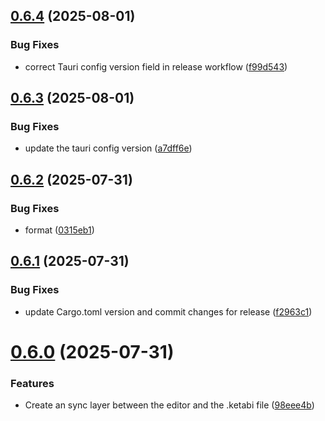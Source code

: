 ## [0.6.4](https://github.com/hackthefutureofeducation/ketabak/compare/v0.6.3...v0.6.4) (2025-08-01)


### Bug Fixes

* correct Tauri config version field in release workflow ([f99d543](https://github.com/hackthefutureofeducation/ketabak/commit/f99d54346b907063e8038ebbf36d38fdbe75c24f))



## [0.6.3](https://github.com/hackthefutureofeducation/ketabak/compare/v0.6.2...v0.6.3) (2025-08-01)


### Bug Fixes

* update the tauri config version ([a7dff6e](https://github.com/hackthefutureofeducation/ketabak/commit/a7dff6ede7fe0f517edf23ae9aea690f56e2078c))



## [0.6.2](https://github.com/hackthefutureofeducation/ketabak/compare/v0.6.1...v0.6.2) (2025-07-31)


### Bug Fixes

* format ([0315eb1](https://github.com/hackthefutureofeducation/ketabak/commit/0315eb1ab2ecbe536008c681f025d55ca46b9b6d))



## [0.6.1](https://github.com/hackthefutureofeducation/ketabak/compare/v0.6.0...v0.6.1) (2025-07-31)


### Bug Fixes

* update Cargo.toml version and commit changes for release ([f2963c1](https://github.com/hackthefutureofeducation/ketabak/commit/f2963c17d3c3f138c5894eef20100fc359bf3cef))



# [0.6.0](https://github.com/hackthefutureofeducation/ketabak/compare/v0.5.0...v0.6.0) (2025-07-31)


### Features

* Create an sync layer between the editor and the .ketabi file ([98eee4b](https://github.com/hackthefutureofeducation/ketabak/commit/98eee4b1ef0f273a150635cd8c540e893644a364))



